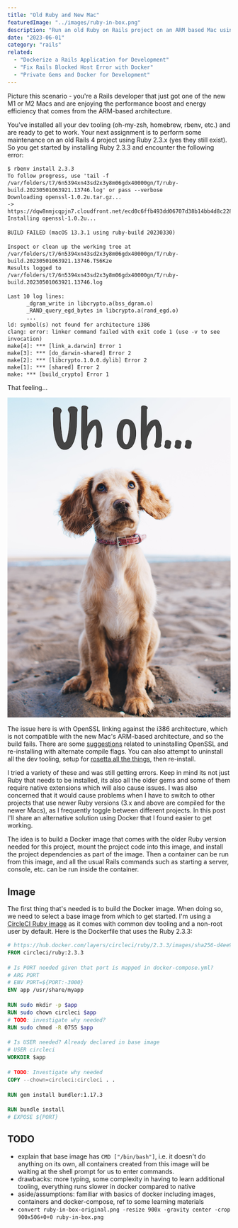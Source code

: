 ```yaml
---
title: "Old Ruby and New Mac"
featuredImage: "../images/ruby-in-box.png"
description: "Run an old Ruby on Rails project on an ARM based Mac using Docker"
date: "2023-06-01"
category: "rails"
related:
  - "Dockerize a Rails Application for Development"
  - "Fix Rails Blocked Host Error with Docker"
  - "Private Gems and Docker for Development"
---
```


Picture this scenario - you're a Rails developer that just got one of the new M1 or M2 Macs and are enjoying the performance boost and energy efficiency that comes from the ARM-based architecture.

You've installed all your dev tooling (oh-my-zsh, homebrew, rbenv, etc.) and are ready to get to work. Your next assignment is to perform some maintenance on an old Rails 4 project using Ruby 2.3.x (yes they still exist). So you get started by installing Ruby 2.3.3 and encounter the following error:

```
$ rbenv install 2.3.3
To follow progress, use 'tail -f /var/folders/t7/6n5394xn43sd2x3y8m06gdx40000gn/T/ruby-build.20230501063921.13746.log' or pass --verbose
Downloading openssl-1.0.2u.tar.gz...
-> https://dqw8nmjcqpjn7.cloudfront.net/ecd0c6ffb493dd06707d38b14bb4d8c2288bb7033735606569d8f90f89669d16
Installing openssl-1.0.2u...

BUILD FAILED (macOS 13.3.1 using ruby-build 20230330)

Inspect or clean up the working tree at /var/folders/t7/6n5394xn43sd2x3y8m06gdx40000gn/T/ruby-build.20230501063921.13746.TS6Kze
Results logged to /var/folders/t7/6n5394xn43sd2x3y8m06gdx40000gn/T/ruby-build.20230501063921.13746.log

Last 10 log lines:
      _dgram_write in libcrypto.a(bss_dgram.o)
      _RAND_query_egd_bytes in libcrypto.a(rand_egd.o)
      ...
ld: symbol(s) not found for architecture i386
clang: error: linker command failed with exit code 1 (use -v to see invocation)
make[4]: *** [link_a.darwin] Error 1
make[3]: *** [do_darwin-shared] Error 2
make[2]: *** [libcrypto.1.0.0.dylib] Error 2
make[1]: *** [shared] Error 2
make: *** [build_crypto] Error 1
```

That feeling...

![uh oh dog](../images/uh-oh-dog-text.png "uh oh dog")

The issue here is with OpenSSL linking against the i386 architecture, which is not compatible with the new Mac's ARM-based architecture, and so the build fails. There are some [suggestions](https://stackoverflow.com/questions/69012676/install-older-ruby-versions-on-a-m1-macbook) related to uninstalling OpenSSL and re-installing with alternate compile flags. You can also attempt to uninstall all the dev tooling, setup for [rosetta all the things](https://apple.stackexchange.com/questions/409746/run-everything-in-rosetta-2-on-silicon-mac), then re-install.

I tried a variety of these and was still getting errors. Keep in mind its not just Ruby that needs to be installed, its also all the older gems and some of them require native extensions which will also cause issues. I was also concerned that it would cause problems when I have to switch to other projects that use newer Ruby versions (3.x and above are compiled for the newer Macs), as I frequently toggle between different projects. In this post I'll share an alternative solution using Docker that I found easier to get working.

The idea is to build a Docker image that comes with the older Ruby version needed for this project, mount the project code into this image, and install the project dependencies as part of the image. Then a container can be run from this image, and all the usual Rails commands such as starting a server, console, etc. can be run inside the container.

## Image

The first thing that's needed is to build the Docker image. When doing so, we need to select a base image from which to get started. I'm using a [CircleCI Ruby image](https://hub.docker.com/r/circleci/ruby) as it comes with common dev tooling and a non-root user by default. Here is the Dockerfile that uses the Ruby 2.3.3:

```Dockerfile
# https://hub.docker.com/layers/circleci/ruby/2.3.3/images/sha256-d4ee971ae3f1c1eac1301c79e7d1a9b994b2d8b0f0ed899ffa4f7f11dd21d1ff?context=explore
FROM circleci/ruby:2.3.3

# Is PORT needed given that port is mapped in docker-compose.yml?
# ARG PORT
# ENV PORT=${PORT:-3000}
ENV app /usr/share/myapp

RUN sudo mkdir -p $app
RUN sudo chown circleci $app
# TODO: investigate why needed?
RUN sudo chmod -R 0755 $app

# Is USER needed? Already declared in base image
# USER circleci
WORKDIR $app

# TODO: Investigate why needed
COPY --chown=circleci:circleci . .

RUN gem install bundler:1.17.3

RUN bundle install
# EXPOSE ${PORT}
```

## TODO

* explain that base image has `CMD ["/bin/bash"]`, i.e. it doesn't do anything on its own, all containers created from this image will be waiting at the shell prompt for us to enter commands.
* drawbacks: more typing, some complexity in having to learn additional tooling, everything runs slower in docker compared to native
* aside/assumptions: familiar with basics of docker including images, containers and docker-compose, ref to some learning materials
* `convert ruby-in-box-original.png -resize 900x -gravity center -crop 900x506+0+0 ruby-in-box.png`
